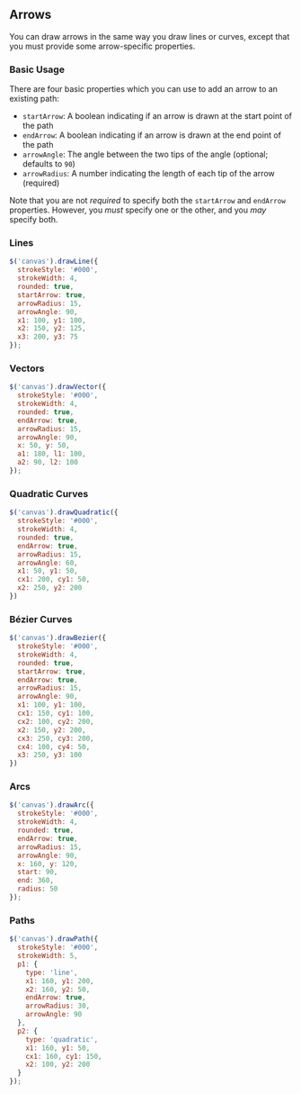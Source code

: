 ## Arrows

You can draw arrows in the same way you draw lines or curves, except that you must provide some arrow-specific properties.

### Basic Usage

There are four basic properties which you can use to add an arrow to an existing path:  
  - `startArrow`: A boolean indicating if an arrow is drawn at the start point of the path
  - `endArrow`: A boolean indicating if an arrow is drawn at the end point of the path
  - `arrowAngle`: The angle between the two tips of the angle (optional; defaults to `90`)
  - `arrowRadius`: A number indicating the length of each tip of the arrow (required)

Note that you are not *required* to specify both the `startArrow` and `endArrow` properties. However, you *must* specify one or the other, and you *may* specify both.

### Lines

```javascript
$('canvas').drawLine({
  strokeStyle: '#000',
  strokeWidth: 4,
  rounded: true,
  startArrow: true,
  arrowRadius: 15,
  arrowAngle: 90,
  x1: 100, y1: 100,
  x2: 150, y2: 125,
  x3: 200, y3: 75
});
```

### Vectors

```javascript
$('canvas').drawVector({
  strokeStyle: '#000',
  strokeWidth: 4,
  rounded: true,
  endArrow: true,
  arrowRadius: 15,
  arrowAngle: 90,
  x: 50, y: 50,
  a1: 180, l1: 100,
  a2: 90, l2: 100
});
```

### Quadratic Curves

```javascript
$('canvas').drawQuadratic({
  strokeStyle: '#000',
  strokeWidth: 4,
  rounded: true,
  endArrow: true,
  arrowRadius: 15,
  arrowAngle: 60,
  x1: 50, y1: 50,
  cx1: 200, cy1: 50,
  x2: 250, y2: 200
})
```

### Bézier Curves

```javascript
$('canvas').drawBezier({
  strokeStyle: '#000',
  strokeWidth: 4,
  rounded: true,
  startArrow: true,
  endArrow: true,
  arrowRadius: 15,
  arrowAngle: 90,
  x1: 100, y1: 100,
  cx1: 150, cy1: 100,
  cx2: 100, cy2: 200,
  x2: 150, y2: 200,
  cx3: 250, cy3: 200,
  cx4: 100, cy4: 50,
  x3: 250, y3: 100
})
```

### Arcs

```javascript
$('canvas').drawArc({
  strokeStyle: '#000',
  strokeWidth: 4,
  rounded: true,
  endArrow: true,
  arrowRadius: 15,
  arrowAngle: 90,
  x: 160, y: 120,
  start: 90,
  end: 360,
  radius: 50
});
```

### Paths

```javascript
$('canvas').drawPath({
  strokeStyle: '#000',
  strokeWidth: 5,
  p1: {
    type: 'line',
    x1: 160, y1: 200,
    x2: 160, y2: 50,
    endArrow: true,
    arrowRadius: 30,
    arrowAngle: 90
  },
  p2: {
    type: 'quadratic',
    x1: 160, y1: 50,
    cx1: 160, cy1: 150,
    x2: 100, y2: 200
  }
});
```
